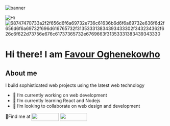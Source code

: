 ![banner](https://user-images.githubusercontent.com/61682493/172953649-b1241fb1-c1e6-487b-9116-56bc75bab3ed.png)







![Hi](https://user-images.githubusercontent.com/61682493/172931690-06ae7ce5-35bb-4ecf-80da-fd0166277f6d.gif)  ![68747470733a2f2f656d6f6a69732e736c61636b6d6f6a69732e636f6d2f656d6f6a69732f696d616765732f313533313834393433302f343234362f626c6f622d73756e676c61737365732e6769663f31353331383439343330](https://user-images.githubusercontent.com/61682493/172948945-f61fc6c5-91cd-4f9a-be1a-fa5dbdcefcb0.gif)
# Hi there! I am  [**Favour Oghenekowho**](https://github.com/newtonfav)
 

## About me
I build sophisticated web projects using the latest web technology


- 🔭 I’m currently working on web development
- 🌱 I’m currently learning React and Nodejs
- 👯 I’m looking to collaborate on web design and development

📍Find me at <a href="https://github.com/newtonfav" target="blank"><img align="center" src="https://user-images.githubusercontent.com/61682493/172943774-18e7b32a-d624-4d42-984e-76c73f92d5b3.png" alt="" height="25" width="85"/></a>  <a href="[https://github.com/newtonfav](https://www.linkedin.com/in/favour-oghenekowho/)" target="blank"><img align="center" src="https://user-images.githubusercontent.com/61682493/172947994-eae1b495-c904-4e82-aa61-d01b870cf0cf.png" alt="" height="25" width="85"/></a>








